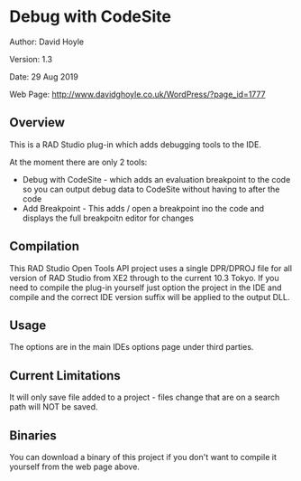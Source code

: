 # Debug with CodeSite

Author: David Hoyle

Version: 1.3

Date:    29 Aug 2019

Web Page: http://www.davidghoyle.co.uk/WordPress/?page_id=1777



## Overview

This is a RAD Studio plug-in which adds debugging tools to the IDE.

At the moment there are only 2 tools:
 * Debug with CodeSite - which adds an evaluation breakpoint to the code so
                         you can output debug data to CodeSite without having
                         to after the code
 * Add Breakpoint      - This adds / open a breakpoint ino the code and
                         displays the full breakpoitn editor for changes

## Compilation

This RAD Studio Open Tools API project uses a single DPR/DPROJ file for all
version of RAD Studio from XE2 through to the current 10.3 Tokyo. If you need to
compile the plug-in yourself just option the project in the IDE and compile and
the correct IDE version suffix will be applied to the output DLL.

## Usage

The options are in the main IDEs options page under third parties.

## Current Limitations

It will only save file added to a project - files change that are on a search
path will NOT be saved.

## Binaries

You can download a binary of this project if you don't want to compile it
yourself from the web page above.

